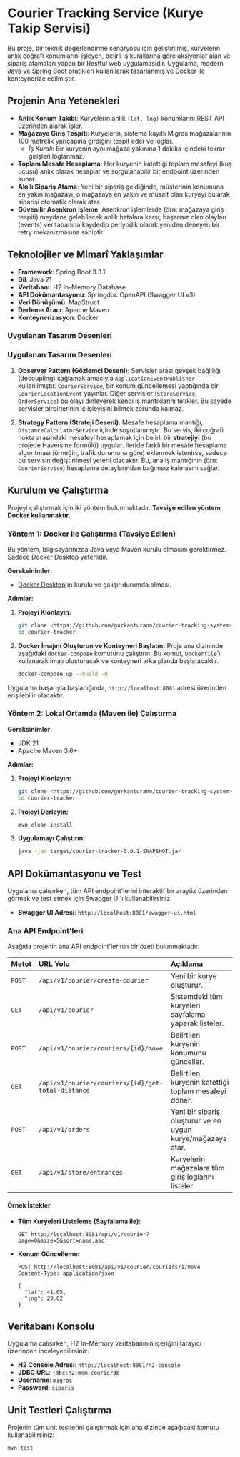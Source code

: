 # Courier Tracking Service (Kurye Takip Servisi)

Bu proje, bir teknik değerlendirme senaryosu için geliştirilmiş, kuryelerin anlık coğrafi konumlarını işleyen, belirli iş kurallarına göre aksiyonlar alan ve sipariş atamaları yapan bir Restful web uygulamasıdır. Uygulama, modern Java ve Spring Boot pratikleri kullanılarak tasarlanmış ve Docker ile konteynerize edilmiştir.

## Projenin Ana Yetenekleri

-   **Anlık Konum Takibi**: Kuryelerin anlık `(lat, lng)` konumlarını REST API üzerinden alarak işler.
-   **Mağazaya Giriş Tespiti**: Kuryelerin, sisteme kayıtlı Migros mağazalarının 100 metrelik yarıçapına girdiğini tespit eder ve loglar.
    -   *İş Kuralı*: Bir kuryenin aynı mağaza yakınına 1 dakika içindeki tekrar girişleri loglanmaz.
-   **Toplam Mesafe Hesaplama**: Her kuryenin katettiği toplam mesafeyi (kuş uçuşu) anlık olarak hesaplar ve sorgulanabilir bir endpoint üzerinden sunar.
-   **Akıllı Sipariş Atama**: Yeni bir sipariş geldiğinde, müşterinin konumuna en yakın mağazayı, o mağazaya en yakın ve müsait olan kuryeyi bularak siparişi otomatik olarak atar.
-   **Güvenilir Asenkron İşleme**: Asenkron işlemlerde (örn: mağazaya giriş tespiti) meydana gelebilecek anlık hatalara karşı, başarısız olan olayları (events) veritabanına kaydedip periyodik olarak yeniden deneyen bir retry mekanizmasına sahiptir.

## Teknolojiler ve Mimarî Yaklaşımlar

-   **Framework**: Spring Boot 3.3.1
-   **Dil**: Java 21
-   **Veritabanı**: H2 In-Memory Database
-   **API Dokümantasyonu**: Springdoc OpenAPI (Swagger UI v3)
-   **Veri Dönüşümü**: MapStruct
-   **Derleme Aracı**: Apache Maven
-   **Konteynerizasyon**: Docker

### Uygulanan Tasarım Desenleri
### Uygulanan Tasarım Desenleri

1.  **Observer Pattern (Gözlemci Deseni)**: Servisler arası gevşek bağlılığı (decoupling) sağlamak amacıyla `ApplicationEventPublisher` kullanılmıştır. `CourierService`, bir konum güncellemesi yaptığında bir `CourierLocationEvent` yayınlar. Diğer servisler (`StoreService`, `OrderService`) bu olayı dinleyerek kendi iş mantıklarını tetikler. Bu sayede servisler birbirlerinin iç işleyişini bilmek zorunda kalmaz.

2.  **Strategy Pattern (Strateji Deseni)**: Mesafe hesaplama mantığı, `DistanceCalculatorService` içinde soyutlanmıştır. Bu servis, iki coğrafi nokta arasındaki mesafeyi hesaplamak için belirli bir **stratejiyi** (bu projede Haversine formülü) uygular. İleride farklı bir mesafe hesaplama algoritması (örneğin, trafik durumuna göre) eklenmek istenirse, sadece bu servisin değiştirilmesi yeterli olacaktır. Bu, ana iş mantığının (örn: `CourierService`) hesaplama detaylarından bağımsız kalmasını sağlar.

## Kurulum ve Çalıştırma

Projeyi çalıştırmak için iki yöntem bulunmaktadır. **Tavsiye edilen yöntem Docker kullanmaktır.**

### Yöntem 1: Docker ile Çalıştırma (Tavsiye Edilen)

Bu yöntem, bilgisayarınızda Java veya Maven kurulu olmasını gerektirmez. Sadece Docker Desktop yeterlidir.

**Gereksinimler:**
-   [Docker Desktop](https://www.docker.com/products/docker-desktop/)'ın kurulu ve çalışır durumda olması.

**Adımlar:**

1.  **Projeyi Klonlayın:**
    ```bash
    git clone <https://github.com/gurkanturann/courier-tracking-system>
    cd courier-tracker
    ```

2.  **Docker İmajını Oluşturun ve Konteyneri Başlatın:**
    Proje ana dizininde aşağıdaki `docker-compose` komutunu çalıştırın. Bu komut, `Dockerfile`'ı kullanarak imajı oluşturacak ve konteyneri arka planda başlatacaktır.
    ```bash
    docker-compose up --build -d
    ```

Uygulama başarıyla başladığında, `http://localhost:8081` adresi üzerinden erişilebilir olacaktır.

### Yöntem 2: Lokal Ortamda (Maven ile) Çalıştırma

**Gereksinimler:**
-   JDK 21
-   Apache Maven 3.6+

**Adımlar:**

1.  **Projeyi Klonlayın:**
    ```bash
    git clone <https://github.com/gurkanturann/courier-tracking-system>
    cd courier-tracker
    ```

2.  **Projeyi Derleyin:**
    ```bash
    mvn clean install
    ```

3.  **Uygulamayı Çalıştırın:**
    ```bash
    java -jar target/courier-tracker-0.0.1-SNAPSHOT.jar
    ```

## API Dokümantasyonu ve Test

Uygulama çalışırken, tüm API endpoint'lerini interaktif bir arayüz üzerinden görmek ve test etmek için Swagger UI'ı kullanabilirsiniz.

-   **Swagger UI Adresi**: `http://localhost:8081/swagger-ui.html`

### Ana API Endpoint'leri

Aşağıda projenin ana API endpoint'lerinin bir özeti bulunmaktadır.

| Metot  | URL Yolu                                   | Açıklama                                                                |
| :----- | :----------------------------------------- | :---------------------------------------------------------------------- |
| `POST` | `/api/v1/courier/create-courier`           | Yeni bir kurye oluşturur.                                               |
| `GET`  | `/api/v1/courier`                          | Sistemdeki tüm kuryeleri sayfalama yaparak listeler.                    |
| `POST` | `/api/v1/courier/couriers/{id}/move`       | Belirtilen kuryenin konumunu günceller.                                 |
| `GET`  | `/api/v1/courier/couriers/{id}/get-total-distance` | Belirtilen kuryenin katettiği toplam mesafeyi döner.                  |
| `POST` | `/api/v1/orders`                           | Yeni bir sipariş oluşturur ve en uygun kurye/mağazaya atar.           |
| `GET`  | `/api/v1/store/entrances`                  | Kuryelerin mağazalara tüm giriş loglarını listeler.                     |

#### Örnek İstekler

-   **Tüm Kuryeleri Listeleme (Sayfalama ile):**
    ```http
    GET http://localhost:8081/api/v1/courier?page=0&size=5&sort=name,asc
    ```

-   **Konum Güncelleme:**
    ```http
    POST http://localhost:8081/api/v1/courier/couriers/1/move
    Content-Type: application/json

    {
      "lat": 41.05,
      "lng": 29.02
    }
    ```
## Veritabanı Konsolu

Uygulama çalışırken, H2 In-Memory veritabanının içeriğini tarayıcı üzerinden inceleyebilirsiniz.

-   **H2 Console Adresi**: `http://localhost:8081/h2-console`
-   **JDBC URL**: `jdbc:h2:mem:courierdb`
-   **Username**: `migros`
-   **Password**: `siparis`

## Unit Testleri Çalıştırma

Projenin tüm unit testlerini çalıştırmak için ana dizinde aşağıdaki komutu kullanabilirsiniz:
```bash
mvn test
```